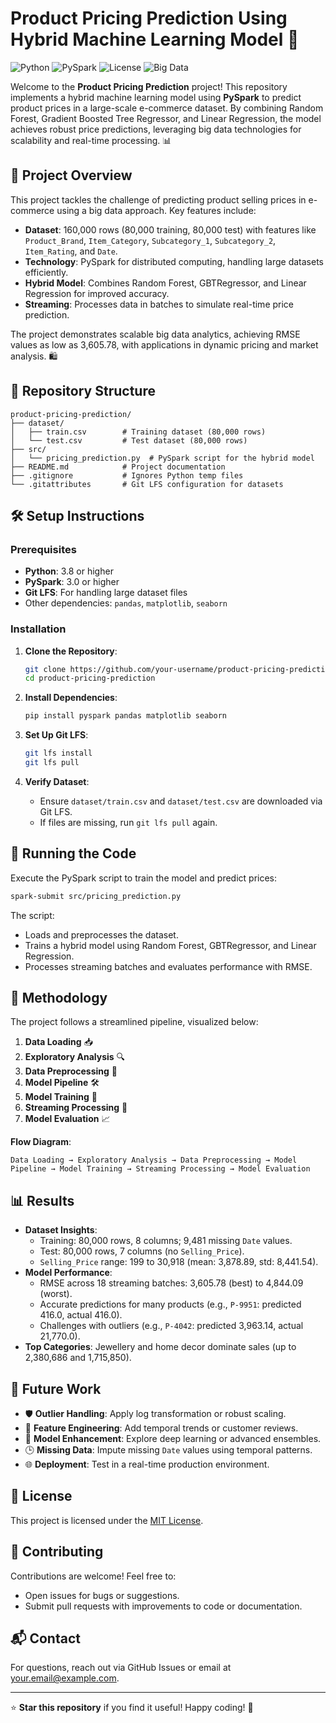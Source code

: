 # Product Pricing Prediction Using Hybrid Machine Learning Model 🚀

![Python](https://img.shields.io/badge/Python-3.8+-blue.svg)
![PySpark](https://img.shields.io/badge/PySpark-3.0+-orange.svg)
![License](https://img.shields.io/badge/License-MIT-green.svg)
![Big Data](https://img.shields.io/badge/Big%20Data-Enabled-brightgreen.svg)

Welcome to the **Product Pricing Prediction** project! This repository implements a hybrid machine learning model using **PySpark** to predict product prices in a large-scale e-commerce dataset. By combining Random Forest, Gradient Boosted Tree Regressor, and Linear Regression, the model achieves robust price predictions, leveraging big data technologies for scalability and real-time processing. 📊

## 📖 Project Overview

This project tackles the challenge of predicting product selling prices in e-commerce using a big data approach. Key features include:
- **Dataset**: 160,000 rows (80,000 training, 80,000 test) with features like `Product_Brand`, `Item_Category`, `Subcategory_1`, `Subcategory_2`, `Item_Rating`, and `Date`.
- **Technology**: PySpark for distributed computing, handling large datasets efficiently.
- **Hybrid Model**: Combines Random Forest, GBTRegressor, and Linear Regression for improved accuracy.
- **Streaming**: Processes data in batches to simulate real-time price prediction.

The project demonstrates scalable big data analytics, achieving RMSE values as low as 3,605.78, with applications in dynamic pricing and market analysis. 🛍️

## 📂 Repository Structure

```
product-pricing-prediction/
├── dataset/
│   ├── train.csv        # Training dataset (80,000 rows)
│   └── test.csv         # Test dataset (80,000 rows)
├── src/
│   └── pricing_prediction.py  # PySpark script for the hybrid model
├── README.md            # Project documentation
├── .gitignore           # Ignores Python temp files
└── .gitattributes       # Git LFS configuration for datasets
```

## 🛠️ Setup Instructions

### Prerequisites
- **Python**: 3.8 or higher
- **PySpark**: 3.0 or higher
- **Git LFS**: For handling large dataset files
- Other dependencies: `pandas`, `matplotlib`, `seaborn`

### Installation
1. **Clone the Repository**:
   ```bash
   git clone https://github.com/your-username/product-pricing-prediction.git
   cd product-pricing-prediction
   ```

2. **Install Dependencies**:
   ```bash
   pip install pyspark pandas matplotlib seaborn
   ```

3. **Set Up Git LFS**:
   ```bash
   git lfs install
   git lfs pull
   ```

4. **Verify Dataset**:
   - Ensure `dataset/train.csv` and `dataset/test.csv` are downloaded via Git LFS.
   - If files are missing, run `git lfs pull` again.

## 🚀 Running the Code

Execute the PySpark script to train the model and predict prices:
```bash
spark-submit src/pricing_prediction.py
```

The script:
- Loads and preprocesses the dataset.
- Trains a hybrid model using Random Forest, GBTRegressor, and Linear Regression.
- Processes streaming batches and evaluates performance with RMSE.

## 🔄 Methodology

The project follows a streamlined pipeline, visualized below:

1. **Data Loading** 📥
2. **Exploratory Analysis** 🔍
3. **Data Preprocessing** 🧹
4. **Model Pipeline** 🛠️
5. **Model Training** 🧠
6. **Streaming Processing** 🌊
7. **Model Evaluation** 📈

**Flow Diagram**:
```
Data Loading → Exploratory Analysis → Data Preprocessing → Model Pipeline → Model Training → Streaming Processing → Model Evaluation
```

## 📊 Results

- **Dataset Insights**:
  - Training: 80,000 rows, 8 columns; 9,481 missing `Date` values.
  - Test: 80,000 rows, 7 columns (no `Selling_Price`).
  - `Selling_Price` range: 199 to 30,918 (mean: 3,878.89, std: 8,441.54).
- **Model Performance**:
  - RMSE across 18 streaming batches: 3,605.78 (best) to 4,844.09 (worst).
  - Accurate predictions for many products (e.g., `P-9951`: predicted 416.0, actual 416.0).
  - Challenges with outliers (e.g., `P-4042`: predicted 3,963.14, actual 21,770.0).
- **Top Categories**: Jewellery and home decor dominate sales (up to 2,380,686 and 1,715,850).

## 🔮 Future Work

- 🛡️ **Outlier Handling**: Apply log transformation or robust scaling.
- 🧩 **Feature Engineering**: Add temporal trends or customer reviews.
- 🚀 **Model Enhancement**: Explore deep learning or advanced ensembles.
- 🕒 **Missing Data**: Impute missing `Date` values using temporal patterns.
- 🌐 **Deployment**: Test in a real-time production environment.

## 📜 License

This project is licensed under the [MIT License](LICENSE).

## 🙌 Contributing

Contributions are welcome! Feel free to:
- Open issues for bugs or suggestions.
- Submit pull requests with improvements to code or documentation.

## 📬 Contact

For questions, reach out via GitHub Issues or email at your.email@example.com.

---

⭐ **Star this repository** if you find it useful! Happy coding! 🎉